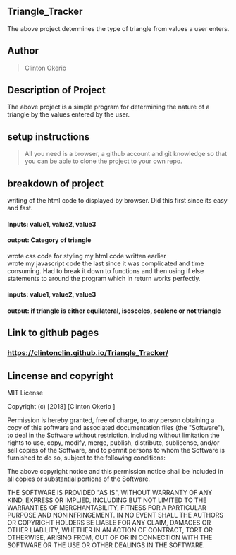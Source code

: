 ## Triangle_Tracker
The above project determines the type of triangle from values a user enters.
## Author
> Clinton Okerio
## Description of Project
The above project is a simple program for determining the nature of a triangle by the values entered by the user.
## setup instructions
> All you need is a browser, a github account and git knowledge so that you can be able to clone the project to your own repo.


## breakdown of project
 writing of the html code to displayed by browser. Did this first since its easy and fast.<br/>
 #### Inputs: value1, value2, value3
 #### output: Category of triangle
 wrote css code for styling my html code written earlier<br/>
 wrote my javascript code the last since it was complicated and time consuming. Had to break it down to functions and then
 using if else statements to around the program which in return works perfectly.<br/>
 #### inputs: value1, value2, value3
 #### output: if triangle is either equilateral, isosceles, scalene or not triangle
 
 ## Link to github pages
 ### https://clintonclin.github.io/Triangle_Tracker/

## Lincense and copyright

MIT License

Copyright (c) [2018] [Clinton Okerio ]

Permission is hereby granted, free of charge, to any person obtaining a copy of this software and associated documentation files (the "Software"), to deal in the Software without restriction, including without limitation the rights to use, copy, modify, merge, publish, distribute, sublicense, and/or sell copies of the Software, and to permit persons to whom the Software is furnished to do so, subject to the following conditions:

The above copyright notice and this permission notice shall be included in all copies or substantial portions of the Software.

THE SOFTWARE IS PROVIDED "AS IS", WITHOUT WARRANTY OF ANY KIND, EXPRESS OR IMPLIED, INCLUDING BUT NOT LIMITED TO THE WARRANTIES OF MERCHANTABILITY, FITNESS FOR A PARTICULAR PURPOSE AND NONINFRINGEMENT. IN NO EVENT SHALL THE AUTHORS OR COPYRIGHT HOLDERS BE LIABLE FOR ANY CLAIM, DAMAGES OR OTHER LIABILITY, WHETHER IN AN ACTION OF CONTRACT, TORT OR OTHERWISE, ARISING FROM, OUT OF OR IN CONNECTION WITH THE SOFTWARE OR THE USE OR OTHER DEALINGS IN THE SOFTWARE.
